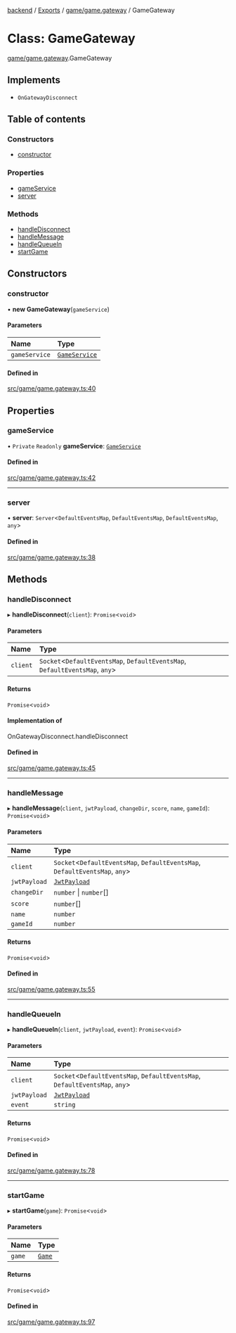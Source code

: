 [backend](../README.md) / [Exports](../modules.md) / [game/game.gateway](../modules/game_game_gateway.md) / GameGateway

# Class: GameGateway

[game/game.gateway](../modules/game_game_gateway.md).GameGateway

## Implements

- `OnGatewayDisconnect`

## Table of contents

### Constructors

- [constructor](game_game_gateway.GameGateway.md#constructor)

### Properties

- [gameService](game_game_gateway.GameGateway.md#gameservice)
- [server](game_game_gateway.GameGateway.md#server)

### Methods

- [handleDisconnect](game_game_gateway.GameGateway.md#handledisconnect)
- [handleMessage](game_game_gateway.GameGateway.md#handlemessage)
- [handleQueueIn](game_game_gateway.GameGateway.md#handlequeuein)
- [startGame](game_game_gateway.GameGateway.md#startgame)

## Constructors

### constructor

• **new GameGateway**(`gameService`)

#### Parameters

| Name | Type |
| :------ | :------ |
| `gameService` | [`GameService`](game_game_service.GameService.md) |

#### Defined in

[src/game/game.gateway.ts:40](https://github.com/GQDeltex/ft_transcendence/blob/main/backend/src/game/game.gateway.ts#L40)

## Properties

### gameService

• `Private` `Readonly` **gameService**: [`GameService`](game_game_service.GameService.md)

#### Defined in

[src/game/game.gateway.ts:42](https://github.com/GQDeltex/ft_transcendence/blob/main/backend/src/game/game.gateway.ts#L42)

___

### server

• **server**: `Server`<`DefaultEventsMap`, `DefaultEventsMap`, `DefaultEventsMap`, `any`\>

#### Defined in

[src/game/game.gateway.ts:38](https://github.com/GQDeltex/ft_transcendence/blob/main/backend/src/game/game.gateway.ts#L38)

## Methods

### handleDisconnect

▸ **handleDisconnect**(`client`): `Promise`<`void`\>

#### Parameters

| Name | Type |
| :------ | :------ |
| `client` | `Socket`<`DefaultEventsMap`, `DefaultEventsMap`, `DefaultEventsMap`, `any`\> |

#### Returns

`Promise`<`void`\>

#### Implementation of

OnGatewayDisconnect.handleDisconnect

#### Defined in

[src/game/game.gateway.ts:45](https://github.com/GQDeltex/ft_transcendence/blob/main/backend/src/game/game.gateway.ts#L45)

___

### handleMessage

▸ **handleMessage**(`client`, `jwtPayload`, `changeDir`, `score`, `name`, `gameId`): `Promise`<`void`\>

#### Parameters

| Name | Type |
| :------ | :------ |
| `client` | `Socket`<`DefaultEventsMap`, `DefaultEventsMap`, `DefaultEventsMap`, `any`\> |
| `jwtPayload` | [`JwtPayload`](../interfaces/auth_strategy_jwt_strategy.JwtPayload.md) |
| `changeDir` | `number` \| `number`[] |
| `score` | `number`[] |
| `name` | `number` |
| `gameId` | `number` |

#### Returns

`Promise`<`void`\>

#### Defined in

[src/game/game.gateway.ts:55](https://github.com/GQDeltex/ft_transcendence/blob/main/backend/src/game/game.gateway.ts#L55)

___

### handleQueueIn

▸ **handleQueueIn**(`client`, `jwtPayload`, `event`): `Promise`<`void`\>

#### Parameters

| Name | Type |
| :------ | :------ |
| `client` | `Socket`<`DefaultEventsMap`, `DefaultEventsMap`, `DefaultEventsMap`, `any`\> |
| `jwtPayload` | [`JwtPayload`](../interfaces/auth_strategy_jwt_strategy.JwtPayload.md) |
| `event` | `string` |

#### Returns

`Promise`<`void`\>

#### Defined in

[src/game/game.gateway.ts:78](https://github.com/GQDeltex/ft_transcendence/blob/main/backend/src/game/game.gateway.ts#L78)

___

### startGame

▸ **startGame**(`game`): `Promise`<`void`\>

#### Parameters

| Name | Type |
| :------ | :------ |
| `game` | [`Game`](game_entities_game_entity.Game.md) |

#### Returns

`Promise`<`void`\>

#### Defined in

[src/game/game.gateway.ts:97](https://github.com/GQDeltex/ft_transcendence/blob/main/backend/src/game/game.gateway.ts#L97)
